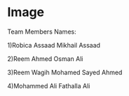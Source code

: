 # Image

Team Members Names:

1)Robica Assaad Mikhail Assaad


2)Reem Ahmed Osman Ali


3)Reem Wagih Mohamed Sayed Ahmed


4)Mohammed Ali Fathalla Ali
